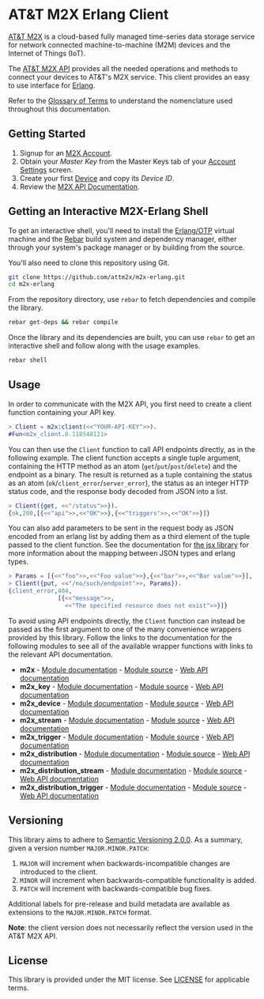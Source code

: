 # AT&T M2X Erlang Client

[AT&T M2X](http://m2x.att.com) is a cloud-based fully managed time-series data storage service for network connected machine-to-machine (M2M) devices and the Internet of Things (IoT).

The [AT&T M2X API](https://m2x.att.com/developer/documentation/overview) provides all the needed operations and methods to connect your devices to AT&T's M2X service. This client provides an easy to use interface for [Erlang](http://www.erlang.org).

Refer to the [Glossary of Terms](https://m2x.att.com/developer/documentation/glossary) to understand the nomenclature used throughout this documentation.

## Getting Started
1. Signup for an [M2X Account](https://m2x.att.com/signup).
2. Obtain your _Master Key_ from the Master Keys tab of your [Account Settings](https://m2x.att.com/account) screen.
2. Create your first [Device](https://m2x.att.com/devices) and copy its _Device ID_.
3. Review the [M2X API Documentation](https://m2x.att.com/developer/documentation/overview).

## Getting an Interactive M2X-Erlang Shell

To get an interactive shell, you'll need to install the [Erlang/OTP](https://github.com/erlang/otp/wiki/Installation) virtual machine and the [Rebar](https://github.com/rebar/rebar) build system and dependency manager, either through your system's package manager or by building from the source.

You'll also need to clone this repository using Git.
```bash
git clone https://github.com/attm2x/m2x-erlang.git
cd m2x-erlang
```

From the repository directory, use `rebar` to fetch dependencies and compile the library.
```bash
rebar get-deps && rebar compile
```

Once the library and its dependencies are built, you can use `rebar` to get an interactive shell and follow along with the usage examples.
```bash
rebar shell
```

## Usage

In order to communicate with the M2X API, you first need to create a client function containing your API key.

```erlang
> Client = m2x:client(<<"YOUR-API-KEY">>).
#Fun<m2x_client.0.118548121>
```

You can then use the `Client` function to call API endpoints directly, as in the following example. The client function accepts a single tuple argument, containing the HTTP method as an atom (`get`/`put`/`post`/`delete`) and the endpoint as a binary. The result is returned as a tuple containing the status as an atom (`ok`/`client_error`/`server_error`), the status as an integer HTTP status code, and the response body decoded from JSON into a list.

```erlang
> Client({get, <<"/status">>}).
{ok,200,[{<<"api">>,<<"OK">>},{<<"triggers">>,<<"OK">>}]}
```

You can also add parameters to be sent in the request body as JSON encoded from an erlang list by adding them as a third element of the tuple passed to the client function. See the documentation for [the jsx library](https://github.com/talentdeficit/jsx) for more information about the mapping between JSON types and erlang types.

```erlang
> Params = [{<<"foo">>,<<"Foo value">>},{<<"bar">>,<<"Bar value">>}],
> Client({put, <<"/no/such/endpoint">>, Params}).
{client_error,404,
              [{<<"message">>,
                <<"The specified resource does not exist">>}]}
```

To avoid using API endpoints directly, the `Client` function can instead be passed as the first argument to one of the many convenience wrappers provided by this library. Follow the links to the documentation for the following modules to see all of the available wrapper functions with links to the relevant API documentation.

- **m2x** - [Module documentation](doc/m2x.md) - [Module source](src/m2x.erl) - [Web API documentation](https://m2x.att.com/developer/documentation/v2/overview)
- **m2x_key** - [Module documentation](doc/m2x_key.md) - [Module source](src/m2x_key.erl) - [Web API documentation](https://m2x.att.com/developer/documentation/v2/keys)
- **m2x_device** - [Module documentation](doc/m2x_device.md) - [Module source](src/m2x_device.erl) - [Web API documentation](https://m2x.att.com/developer/documentation/v2/device)
- **m2x_stream** - [Module documentation](doc/m2x_stream.md) - [Module source](src/m2x_stream.erl) - [Web API documentation](https://m2x.att.com/developer/documentation/v2/device)
- **m2x_trigger** - [Module documentation](doc/m2x_trigger.md) - [Module source](src/m2x_trigger.erl) - [Web API documentation](https://m2x.att.com/developer/documentation/v2/device)
- **m2x_distribution** - [Module documentation](doc/m2x_distribution.md) - [Module source](src/m2x_distribution.erl) - [Web API documentation](https://m2x.att.com/developer/documentation/v2/distribution)
- **m2x_distribution_stream** - [Module documentation](doc/m2x_distribution_stream.md) - [Module source](src/m2x_distribution_stream.erl) - [Web API documentation](https://m2x.att.com/developer/documentation/v2/distribution)
- **m2x_distribution_trigger** - [Module documentation](doc/m2x_distribution_trigger.md) - [Module source](src/m2x_distribution_trigger.erl) - [Web API documentation](https://m2x.att.com/developer/documentation/v2/distribution)

## Versioning

This library aims to adhere to [Semantic Versioning 2.0.0](http://semver.org/). As a summary, given a version number `MAJOR.MINOR.PATCH`:

1. `MAJOR` will increment when backwards-incompatible changes are introduced to the client.
2. `MINOR` will increment when backwards-compatible functionality is added.
3. `PATCH` will increment with backwards-compatible bug fixes.

Additional labels for pre-release and build metadata are available as extensions to the `MAJOR.MINOR.PATCH` format.

**Note**: the client version does not necessarily reflect the version used in the AT&T M2X API.

## License

This library is provided under the MIT license. See [LICENSE](LICENSE) for applicable terms.
